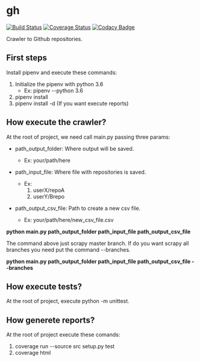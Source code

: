 # gh

[![Build Status](https://travis-ci.org/Bernardoow/gh.svg?branch=master)](https://travis-ci.org/Bernardoow/gh) [![Coverage Status](https://coveralls.io/repos/github/Bernardoow/gh/badge.svg?branch=master)](https://coveralls.io/github/Bernardoow/gh?branch=master) [![Codacy Badge](https://api.codacy.com/project/badge/Grade/398cdbcd735a4bffaefcd3a1f9e75e84)](https://www.codacy.com/app/Bernardoow/gh?utm_source=github.com&amp;utm_medium=referral&amp;utm_content=Bernardoow/gh&amp;utm_campaign=Badge_Grade)


Crawler to Github repositories.

## First steps

Install pipenv and execute these commands:
1. Initialize the pipenv with python 3.6
    * Ex: pipenv --python 3.6
2. pipenv install
3. pipenv install -d (If you want execute reports)


## How execute the crawler?

At the root of project, we need call main.py passing three params:
- path_output_folder: Where output will be saved.
    * Ex: your/path/here

- path_input_file: Where file with repositories is saved.
    * Ex:
        1. userX/repoA
        2. userY/Brepo

- path_output_csv_file: Path to create a new csv file.
    * Ex: your/path/here/new_csv_file.csv

**python main.py path_output_folder path_input_file path_output_csv_file**

The command above just scrapy master branch. If do you want scrapy all branches you need put the command --branches.

**python main.py path_output_folder path_input_file path_output_csv_file --branches**

## How execute tests?

At the root of project, execute python -m unittest.

## How generete reports?

At the root of project execute these comands:
1. coverage run --source src setup.py test
2. coverage html